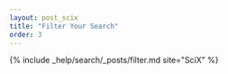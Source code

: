 ```yaml
---
layout: post_scix
title: "Filter Your Search"
order: 3
---
```


{% include _help/search/_posts/filter.md site="SciX" %}
